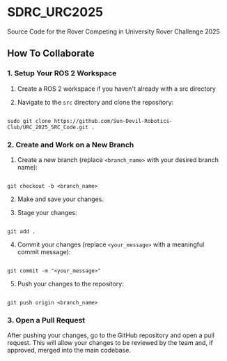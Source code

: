# SDRC_URC2025

Source Code for the Rover Competing in University Rover Challenge 2025

## How To Collaborate

### 1. Setup Your ROS 2 Workspace

1. Create a ROS 2 workspace if you haven't already with a src directory

2. Navigate to the `src` directory and clone the repository:

```

sudo git clone https://github.com/Sun-Devil-Robotics-Club/URC_2025_SRC_Code.git .

```

### 2. Create and Work on a New Branch

1. Create a new branch (replace `<branch_name>` with your desired branch name):

```

git checkout -b <branch_name>

```

2. Make and save your changes.

3. Stage your changes:

```

git add .

```

4. Commit your changes (replace `<your_message>` with a meaningful commit message):

```

git commit -m "<your_message>"

```

5. Push your changes to the repository:

```

git push origin <branch_name>

```

### 3. Open a Pull Request

After pushing your changes, go to the GitHub repository and open a pull request. This will allow your changes to be reviewed by the team and, if approved, merged into the main codebase.
